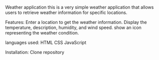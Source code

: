 Weather application
this is a very simple weather application that allows users to retrieve weather information for specific locations.

Features:
Enter a location to get the weather information.
Display the temperature, description, humidity, and wind speed.
show an icon representing the weather condition.

languages used:
HTML
CSS
JavaScript

Installation:
Clone repository
